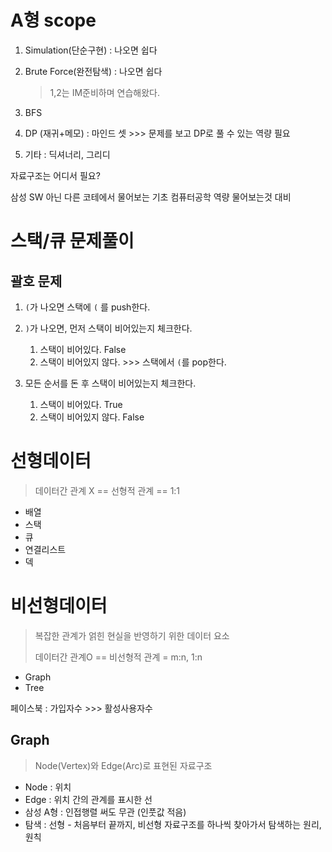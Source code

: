 # A형 scope

1. Simulation(단순구현) : 나오면 쉽다

2. Brute Force(완전탐색) : 나오면 쉽다

   > 1,2는 IM준비하며 연습해왔다.

3. BFS

4. DP (재귀+메모) : 마인드 셋 >>> 문제를 보고 DP로 풀 수 있는 역량 필요 

5. 기타 : 딕셔너리, 그리디



자료구조는 어디서 필요?

삼성 SW 아닌 다른 코테에서 물어보는 기초 컴퓨터공학 역량 물어보는것 대비



# 스택/큐 문제풀이

## 괄호 문제

1. `(`가 나오면 스택에 `(` 를 push한다.
2. `)`가 나오면, 먼저 스택이 비어있는지 체크한다.
   1. 스택이 비어있다. False
   2. 스택이 비어있지 않다. >>> 스택에서 `(`를 pop한다.

3. 모든 순서를 돈 후 스택이 비어있는지 체크한다.
   1. 스택이 비어있다.  True
   2. 스택이 비어있지 않다. False



# 선형데이터 

>  데이터간 관계 X == 선형적 관계 == 1:1

- 배열
- 스택
- 큐
- 연결리스트
- 덱

# 비선형데이터

> 복잡한 관계가 얽힌 현실을 반영하기 위한 데이터 요소
>
> 데이터간 관계O == 비선형적 관계 = m:n, 1:n

- Graph
- Tree



페이스북 : 가입자수 >>> 활성사용자수



## Graph

> Node(Vertex)와 Edge(Arc)로 표현된 자료구조

- Node : 위치
- Edge : 위치 간의 관계를 표시한 선
- 삼성 A형 : 인접행렬 써도 무관 (인풋값 적음)
- 탐색 : 선형 - 처음부터 끝까지, 비선형 자료구조를 하나씩 찾아가서 탐색하는 원리, 원칙